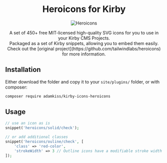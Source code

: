 <h1 align="center">Heroicons for Kirby</h1>

<p align="center">
  <img src="https://raw.githubusercontent.com/tailwindlabs/heroicons/master/.github/logo.svg" alt="Heroicons">
</p>

<p align="center">
  A set of 450+ free MIT-licensed high-quality SVG icons for you to use in your Kirby CMS Projects. <br>Packaged as a set of Kirby snippets, allowing you to embed them easily. Check out the [original project](https://github.com/tailwindlabs/heroicons) for more information.
<p>

## Installation

Either download the folder and copy it to your `site/plugins/` folder, or with composer:

``` bash
composer require adamkiss/kirby-icons-heroicons
```

## Usage

``` php
// use an icon as is
snippet('heroicons/solid/check');

// or add additional classes
snippet('heroicons/ouline/check', [
    'class' => 'red-color',
    'strokeWidth' => 3 // Outline icons have a modifiable stroke width as well
]);
```